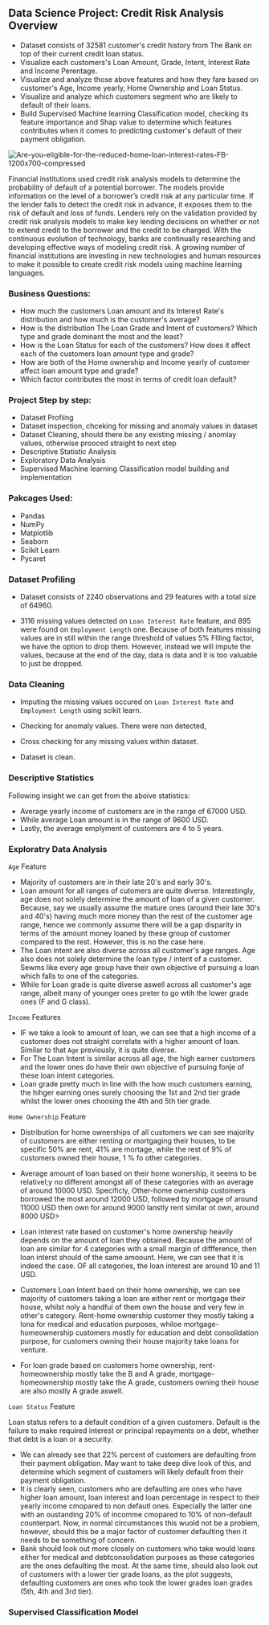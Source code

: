## Data Science Project: Credit Risk Analysis Overview
* Dataset consists of 32581 customer's credit history from The Bank on top of their current credit loan status.
* Visualize each customers's Loan Amount, Grade, Intent, Interest Rate and Income Perentage.
* Visualize and analyze those above features and how they fare based on customer's Age, Income yearly, Home Ownership and Loan Status.
* Visualize and analyze which customers segment who are likely to default of their loans.
* Build Supervised Machine learning Classification model, checking its feature importance and Shap value to determine which features contributes when it comes to predicting customer's default of their payment obligation.

![Are-you-eligible-for-the-reduced-home-loan-interest-rates-FB-1200x700-compressed](https://user-images.githubusercontent.com/96014656/179934775-73e29d3f-bd60-436c-afbf-44c797912c92.jpg) <br>

Financial institutions used credit risk analysis models to determine the probability of default of a potential borrower. The models provide information on the level of a borrower’s credit risk at any particular time. If the lender fails to detect the credit risk in advance, it exposes them to the risk of default and loss of funds. Lenders rely on the validation provided by credit risk analysis models to make key lending decisions on whether or not to extend credit to the borrower and the credit to be charged. With the continuous evolution of technology, banks are continually researching and developing effective ways of modeling credit risk. A growing number of financial institutions are investing in new technologies and human resources to make it possible to create credit risk models using machine learning languages.

### Business Questions:
* How much the customers Loan amount and its Interest Rate's distribution and how much is the customer's average?
* How is the distribution The Loan Grade and Intent of customers? Which type and grade dominant the most and the least?
* How is the Loan Status for each of the customers? How does it affect each of the customers loan amount type and grade?
* How are both of the Home ownership and Income yearly of customer affect loan amount type and grade?
* Which factor contributes the most in terms of credit loan default?

### Project Step by step:
* Dataset Profiing
* Dataset inspection, chceking for missing and anomaly values in dataset
* Dataset Cleaning, should there be any existing missing / anomlay values, otherwise prooced straight to next step
* Descriptive Statistic Analysis
* Exploratory Data Analysis
* Supervised Machine learning Classification model building and implementation

### Pakcages Used:
* Pandas
* NumPy
* Matplotlib
* Seaborn
* Scikit Learn
* Pycaret

### Dataset Profiling 
* Dataset consists of 2240 observations and 29 features with a total size of 64960. 


* 3116 missing values detected on `Loan Interest Rate` feature, and 895 were found on `Employment Length` one. Because of both features missing values are in still within the range threshold of values 5% FIlling factor, we have the option to drop them. However, instead we will impute the values, because at the end of the day, data is data and it is too valuable to just be dropped. 


### Data Cleaning 
* Imputing the missing values occured on `Loan Interest Rate` and `Employment Length` using scikit learn.

* Checking for anomaly values. There were non detected, 

* Cross checking for any missing values within dataset.

* Dataset is clean.

### Descriptive Statistics

Following insight we can get from the aboive statistics:
* Average yearly income of customers are in the range of 67000 USD.
* While average Loan amount is in the range of 9600 USD. 
* Lastly, the average emplyment of customers are 4 to 5 years.

### Exploratry Data Analysis
`Age` Feature <br>

* Majority of customers are in their late 20's and early 30's. 
* Loan amount for all ranges of cutomers are quite diverse. Interestingly, age does not solely determine the amount of loan of a given customer. Because, say we usually assume the mature ones (around their late 30's and 40's) having much more money than the rest of the customer age range, hence we commonly assume there will be a gap disparity in terms of the amount money loaned by these group of customer compared to the rest. However, this is no the case here.
* The Loan intent are also diverse across all customer's age ranges. Age also does not solely determine the loan type / intent of a customer. Sewms like every age group have their own objective of pursuing a loan which falls to one of the categories. 
* While for Loan grade is quite diverse aswell across all customer's age range, albeit many of younger ones preter to go wtih the lower grade ones (F and G class).

`Income` Features <br>

* IF we take a look to amount of loan, we can see that a high income of a customer does not straight correlate with a higher amount of loan. Similar to that `Age` previously, it is quite diverse. 
* For The Loan Intent is similar across all age, the high earner customers and the lower ones do have their own objective of pursuing fonje of these loan intent categories. 
* Loan grade pretty much in line with the how much customers earning, the hihger earning ones surely choosing the 1st and 2nd tier grade whilst the lower ones choosing the 4th and 5th tier grade. 

`Home Ownership` Feature <br>

* Distribution for home ownerships of all customers we can see majority of customers are either renting or mortgaging their houses, to be specific 50% are rent, 41% are mortage, while the rest of 9% of customers owned their house, 1 % fo other categories.
* Average amount of loan based on their home wonership, it seems to be relativel;y no different amongst all of these categories with an average of around 10000 USD. Specificly, Other-home ownership customers borrowed the most around 12000 USD, followed by mortgage of around 11000 USD then own for around 9000 lanstly rent similar ot own, around 8000 USD>
* Loan interest rate based on customer's home ownership heavily depends on the amount of loan they obtained. Because the amount of loan are similar for 4 categories with a small margin of diffference, then loan interst should of the same amoount. Here, we can see that it is indeed the case. OF all categories, the loan interest are around 10 and 11 USD.


* Customers Loan Intent baed on their home ownership, we can see majority of customers taking a loan are either rent or mortgage their house, whilst noly a handful of them own the house and very few in other's category. Rent-home ownership customer they mostly taking a lona for medical and education purposes, whiloe mortgage-homeownership customers mostly for education and debt consolidation purpose, for customers owning their house majority take loans for venture. 
* For loan grade based on customers home ownership, rent-homeownership mostly take the B and A grade, mortgage-homeownership mostly take the A grade, customers owning their house are also mostly A grade aswell.

`Loan Status` Feature <br>

Loan status refers to a default condition of a given customers. Default is the failure to make required interest or principal repayments on a debt, whether that debt is a loan or a security.  


* We can already see that 22% percent of customers are defaulting from their payment obligation. May want to take deep dive look of this, and determine which segment of customers will likely default from their payment obligation.
* It is clearly seen, customers who are defaulting are ones who have higher loan amount, loan interest and loan percentage in respect to their yearly income cmopared to non defautl ones. Especially the latter one with an oustanding 20% of incomme cmopared to 10% of non-default counterpart. Now, in normal circumstances this wuold not be a problem, however, should this be a major factor of customer defaulting then it needs to be something of concern.
* Bank should look out more closely on customers who take would loans either for medical and debtconsolidation purposes as these categories are the ones defaulting the most. At the same time, should also look out of customers with a lower tier grade loans, as the plot suggests, defaulting customers are ones who took the lower grades loan grades (5th, 4th and 3rd tier).

### Supervised Classification Model
